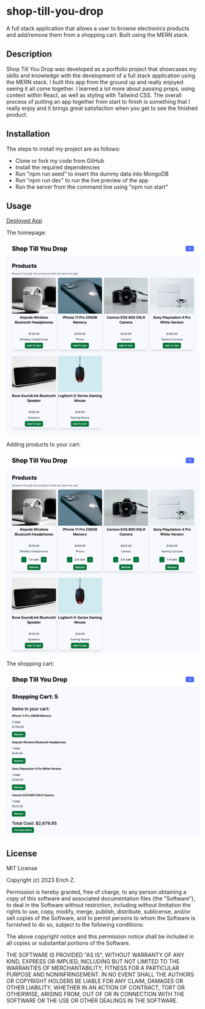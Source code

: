 # shop-till-you-drop
A full stack application that allows a user to browse electronics products and add/remove them from a shopping cart. Built using the MERN stack.

## Description
Shop Till You Drop was developed as a portfolio project that showcases my skills and knowledge with the development of a full stack application using the MERN stack. I built this app from the ground up and really enjoyed seeing it all come together. I learned a lot more about passing props, using context within React, as well as styling with Tailwind CSS. The overall process of putting an app together from start to finish is something that I really enjoy and it brings great satisfaction when you get to see the finished product.

## Installation

The steps to install my project are as follows:

- Clone or fork my code from GitHub
- Install the required dependencies
- Run "npm run seed" to insert the dummy data into MongoDB
- Run "npm run dev" to run the live preview of the app
- Run the server from the command line using "npm run start"

## Usage

[Deployed App](https://ezshoptillyoudrop.website/)

The homepage:

![Homepage](client/src/assets/image_1.png)

Adding products to your cart:

![Adding products](client/src/assets/image_2.png)

The shopping cart:

![Shopping cart](client/src/assets/image_3.png)

## License

MIT License

Copyright (c) 2023 Erich Z.

Permission is hereby granted, free of charge, to any person obtaining a copy of this software and associated documentation files (the "Software"), to deal in the Software without restriction, including without limitation the rights to use, copy, modify, merge, publish, distribute, sublicense, and/or sell copies of the Software, and to permit persons to whom the Software is furnished to do so, subject to the following conditions:

The above copyright notice and this permission notice shall be included in all copies or substantial portions of the Software.

THE SOFTWARE IS PROVIDED "AS IS", WITHOUT WARRANTY OF ANY KIND, EXPRESS OR IMPLIED, INCLUDING BUT NOT LIMITED TO THE WARRANTIES OF MERCHANTABILITY, FITNESS FOR A PARTICULAR PURPOSE AND NONINFRINGEMENT. IN NO EVENT SHALL THE AUTHORS OR COPYRIGHT HOLDERS BE LIABLE FOR ANY CLAIM, DAMAGES OR OTHER LIABILITY, WHETHER IN AN ACTION OF CONTRACT, TORT OR OTHERWISE, ARISING FROM, OUT OF OR IN CONNECTION WITH THE SOFTWARE OR THE USE OR OTHER DEALINGS IN THE SOFTWARE.
